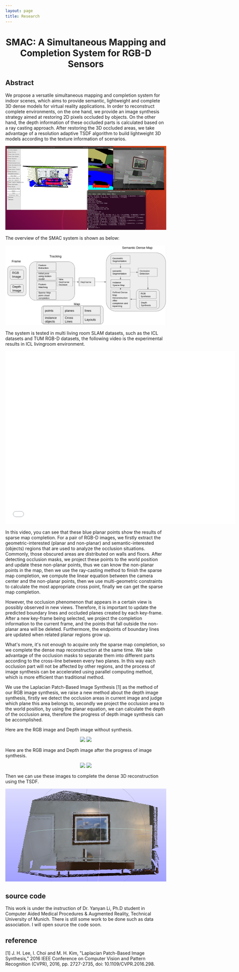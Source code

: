 ```yaml
---
layout: page
title: Research
---
```

# <center> SMAC: A Simultaneous Mapping and Completion System for RGB-D Sensors
## Abstract
We propose a versatile simultaneous mapping and completion system for indoor scenes, which aims to provide semantic, lightweight and complete 3D dense models for virtual reality applications. In order to reconstruct complete environments, on the one hand, we provide an image synthesis strategy aimed at restoring 2D pixels occluded by objects. On the other hand, the depth information of these occluded parts is calculated based on a ray casting approach. After restoring the 3D occluded areas, we take advantage of a resolution adaptive TSDF algorithm to build lightweight 3D models according to the texture information of scenarios.

![overview](./example.png)

The overview of the SMAC system is shown as below:

![refineoverview](./refineoverview.png)

The system is tested in multi living room SLAM datasets, such as the ICL datasets and TUM RGB-D datasets, the following video is the experimental results in ICL livingroom environment.



<iframe src="//player.bilibili.com/player.html?aid=719215259&bvid=BV1uQ4y1U7u4&cid=441039172&page=1" scrolling="no" width="720" height="540" border="0" frameborder="no" framespacing="0" allowfullscreen="true"> </iframe>



In this video, you can see that these blue planar points show the results of sparse map completion.  For a pair of RGB-D images, we firstly extract the geometric-interested (planar and non-planar) and semantic-interested (objects) regions that are used to analyze the occlusion situations. Commonly, those obscured areas are distributed on walls and floors. After detecting occlusion masks, we project these points to the world position and update these non-planar points, thus we can know the non-planar points in the map, then we use the ray-casting method to finish the sparse map completion, we compute the linear equation between the camera center and the non-planar points, then we use multi-geometric constraints to calculate the most appropriate cross point, finally we can get the sparse map completion. 

However, the occlusion phenomenon that appears in a certain view is possibly observed in new views. Therefore, it is important to update the predicted boundary lines and occluded planes created by each key-frame. After a new key-frame being selected, we project the completion information to the current frame, and the points that fall outside the non-planar area will be deleted. Furthermore, the endpoints of boundary lines are updated when related planar regions grow up.

What's more, it's not enough to acquire only the sparse map completion, so we complete the dense map reconstruction at the same time. We take advantage of the occlusion masks to separate them into different parts according to the cross-line between every two planes. In this way each occlusion part will not be affected by other regions, and the process of image synthesis can be accelerated using parallel computing method, which is more efficient than traditional method.

We use the Laplacian Patch-Based Image Synthesis [1] as the method of our RGB image synthesis, we raise a new method about the depth image synthesis, firstly we detect the occlusion areas in current image and judge which plane this area belongs to, secondly we project the occlusion area to the world position, by using the planar equation, we can calculate the depth of the occlusion area, therefore the progress of depth image synthesis can be accomplished.

Here are the RGB image and Depth image without synthesis.

<center class="half">
    <img src="../rgb.png" width="300"/>
    <img src="../depth.png" width="300"/>
</center>


Here are the RGB image and Depth image after the progress of image synthesis.

<center class="half">
    <img src="../rgb_inpaint.png" width="300"/>
    <img src="../depth_inpaint.png" width="300"/>
</center>


Then we can use these images to complete the dense 3D reconstruction using the TSDF.

![dense reconstruction](./denserecon.png)

## source code

This work is under the instruction of Dr. Yanyan Li, Ph.D student in Computer Aided Medical Procedures & Augmented Reality, Technical University of Munich. There is still some work to be done such as data association. I will open source the code soon.

## reference
[1] J. H. Lee, I. Choi and M. H. Kim, "Laplacian Patch-Based Image Synthesis," 2016 IEEE Conference on Computer Vision and Pattern Recognition (CVPR), 2016, pp. 2727-2735, doi: 10.1109/CVPR.2016.298. <br />
